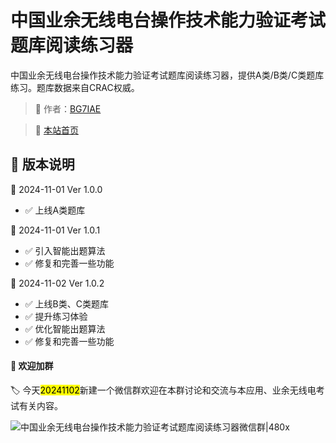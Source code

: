 # 中国业余无线电台操作技术能力验证考试题库阅读练习器

中国业余无线电台操作技术能力验证考试题库阅读练习器，提供A类/B类/C类题库练习。题库数据来自CRAC权威。

> 🎉 作者：[BG7IAE](https://github.com/bg7iae)

> 🔗 [本站首页](https://reader.twowayradio.cn)


## 🍒 版本说明

📅 2024-11-01  Ver 1.0.0
- ✅ 上线A类题库

📅 2024-11-01  Ver 1.0.1
- ✅ 引入智能出题算法
- ✅ 修复和完善一些功能

📅 2024-11-02  Ver 1.0.2
- ✅ 上线B类、C类题库
- ✅ 提升练习体验
- ✅ 优化智能出题算法
- ✅ 修复和完善一些功能

#### 🍎 欢迎加群

🏷️ 今天<mark>20241102</mark>新建一个微信群欢迎在本群讨论和交流与本应用、业余无线电考试有关内容。

![中国业余无线电台操作技术能力验证考试题库阅读练习器微信群|480x](https://reader.twowayradio.cn/images/53899bcea57038f069fb50b5155a959.jpg "中国业余无线电台操作技术能力验证考试题库阅读练习器微信群")

